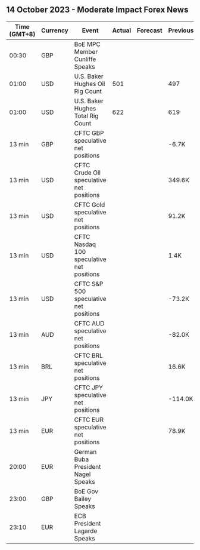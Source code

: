 ## 14 October 2023 - Moderate Impact Forex News

| Time (GMT+8) | Currency | Event | Actual | Forecast | Previous |
|------|----------|-------|--------|----------|----------|
| 00:30 | GBP | BoE MPC Member Cunliffe Speaks |  |  |  |
| 01:00 | USD | U.S. Baker Hughes Oil Rig Count | 501 |  | 497 |
| 01:00 | USD | U.S. Baker Hughes Total Rig Count | 622 |  | 619 |
| 13 min | GBP | CFTC GBP speculative net positions |  |  | -6.7K |
| 13 min | USD | CFTC Crude Oil speculative net positions |  |  | 349.6K |
| 13 min | USD | CFTC Gold speculative net positions |  |  | 91.2K |
| 13 min | USD | CFTC Nasdaq 100 speculative net positions |  |  | 1.4K |
| 13 min | USD | CFTC S&P 500 speculative net positions |  |  | -73.2K |
| 13 min | AUD | CFTC AUD speculative net positions |  |  | -82.0K |
| 13 min | BRL | CFTC BRL speculative net positions |  |  | 16.6K |
| 13 min | JPY | CFTC JPY speculative net positions |  |  | -114.0K |
| 13 min | EUR | CFTC EUR speculative net positions |  |  | 78.9K |
| 20:00 | EUR | German Buba President Nagel Speaks |  |  |  |
| 23:00 | GBP | BoE Gov Bailey Speaks |  |  |  |
| 23:10 | EUR | ECB President Lagarde Speaks |  |  |  |
